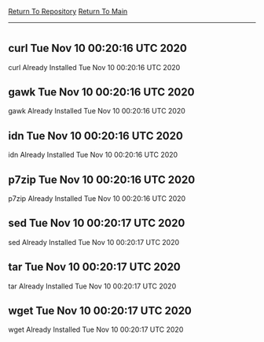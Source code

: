 [Return To Repository](https://github.com/deathbybandaid/piholeparser/)
[Return To Main](https://github.com/deathbybandaid/piholeparser/blob/master/RecentRunLogs/Mainlog.md)
____________________________________
# 
## curl Tue Nov 10 00:20:16 UTC 2020
curl Already Installed Tue Nov 10 00:20:16 UTC 2020
## gawk Tue Nov 10 00:20:16 UTC 2020
gawk Already Installed Tue Nov 10 00:20:16 UTC 2020
## idn Tue Nov 10 00:20:16 UTC 2020
idn Already Installed Tue Nov 10 00:20:16 UTC 2020
## p7zip Tue Nov 10 00:20:16 UTC 2020
p7zip Already Installed Tue Nov 10 00:20:16 UTC 2020
## sed Tue Nov 10 00:20:17 UTC 2020
sed Already Installed Tue Nov 10 00:20:17 UTC 2020
## tar Tue Nov 10 00:20:17 UTC 2020
tar Already Installed Tue Nov 10 00:20:17 UTC 2020
## wget Tue Nov 10 00:20:17 UTC 2020
wget Already Installed Tue Nov 10 00:20:17 UTC 2020
